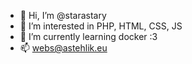 - 👋 Hi, I’m @starastary
- 👀 I’m interested in PHP, HTML, CSS, JS
- 🌱 I’m currently learning docker :3
- 📫 webs@astehlik.eu

<!---
starastary/starastary is a ✨ special ✨ repository because its `README.md` (this file) appears on your GitHub profile.
You can click the Preview link to take a look at your changes.
--->
